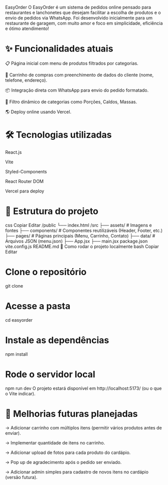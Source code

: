 EasyOrder
O EasyOrder é um sistema de pedidos online pensado para restaurantes e lanchonetes que desejam facilitar a escolha de produtos e o envio de pedidos via WhatsApp.
Foi desenvolvido inicialmente para um restaurante de garagem, com muito amor e foco em simplicidade, eficiência e ótimo atendimento!

# ✨ Funcionalidades atuais
📋 Página inicial com menu de produtos filtrados por categorias.

🛒 Carrinho de compras com preenchimento de dados do cliente (nome, telefone, endereço).

📦 Integração direta com WhatsApp para envio do pedido formatado.

🔎 Filtro dinâmico de categorias como Porções, Caldos, Massas.

🌎 Deploy online usando Vercel.

# 🛠️ Tecnologias utilizadas
React.js

Vite 

Styled-Components

React Router DOM

Vercel para deploy

# 🧩 Estrutura do projeto
css
Copiar
Editar
/public
  └── index.html
/src
  ├── assets/          # Imagens e fontes
  ├── components/      # Componentes reutilizáveis (Header, Footer, etc.)
  ├── pages/           # Páginas principais (Menu, Carrinho, Contato)
  ├── data/            # Arquivos JSON (menu.json)
  ├── App.jsx
  ├── main.jsx
package.json
vite.config.js
README.md
🚀 Como rodar o projeto localmente
bash
Copiar
Editar
# Clone o repositório
git clone

# Acesse a pasta
cd easyorder

# Instale as dependências
npm install

# Rode o servidor local
npm run dev
O projeto estará disponível em http://localhost:5173/ (ou o que o Vite indicar).

# 🔮 Melhorias futuras planejadas
 -> Adicionar carrinho com múltiplos itens (permitir vários produtos antes de enviar).

 -> Implementar quantidade de itens no carrinho.

 -> Adicionar upload de fotos para cada produto do cardápio.

 -> Pop up de agradecimento após o pedido ser enviado.

 -> Adicionar admin simples para cadastro de novos itens no cardápio (versão futura).
